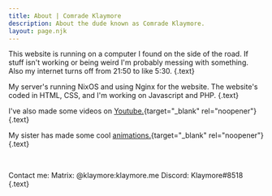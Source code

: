 ```yaml
---
title: About | Comrade Klaymore
description: About the dude known as Comrade Klaymore.
layout: page.njk
---
```


This website is running on a computer I found on the side of the road. If stuff isn't working or being weird I'm probably messing with something. Also my internet turns off from 21:50 to like 5:30. {.text}

My server's running NixOS and using Nginx for the website. The website's coded in HTML, CSS, and I'm working on Javascript and PHP. {.text}

I've also made some videos on [Youtube.](https://www.youtube.com/channel/UCrLkMOV08B50cJFD2ocWdMA){target="_blank" rel="noopener"} {.text}

My sister has made some cool [animations.](https://youtube.com/channel/UCC8U-ZPoaPM55mHps171puA){target="_blank" rel="noopener"} {.text} 

<br />

Contact me:
Matrix: @klaymore:klaymore.me
Discord: Klaymore#8518 {.text}
